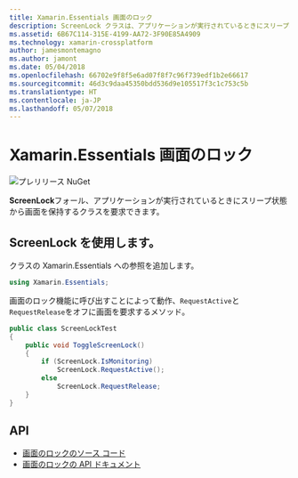 ```yaml
---
title: Xamarin.Essentials 画面のロック
description: ScreenLock クラスは、アプリケーションが実行されているときにスリープ状態の画面を保持する要求できます。
ms.assetid: 6B67C114-315E-4199-AA72-3F90E85A4909
ms.technology: xamarin-crossplatform
author: jamesmontemagno
ms.author: jamont
ms.date: 05/04/2018
ms.openlocfilehash: 66702e9f8f5e6ad07f8f7c96f739edf1b2e66617
ms.sourcegitcommit: 46d3c9daa45350bdd536d9e105517f3c1c753c5b
ms.translationtype: HT
ms.contentlocale: ja-JP
ms.lasthandoff: 05/07/2018
---
```

# <a name="xamarinessentials-screen-lock"></a>Xamarin.Essentials 画面のロック

![プレリリース NuGet](~/media/shared/pre-release.png)

**ScreenLock**フォール、アプリケーションが実行されているときにスリープ状態から画面を保持するクラスを要求できます。

## <a name="using-screenlock"></a>ScreenLock を使用します。

クラスの Xamarin.Essentials への参照を追加します。

```csharp
using Xamarin.Essentials;
```

画面のロック機能に呼び出すことによって動作、`RequestActive`と`RequestRelease`をオフに画面を要求するメソッド。

```csharp
public class ScreenLockTest
{
    public void ToggleScreenLock()
    {
        if (ScreenLock.IsMonitoring)
            ScreenLock.RequestActive();
        else
            ScreenLock.RequestRelease;
    }
}
```

## <a name="api"></a>API

- [画面のロックのソース コード](https://github.com/xamarin/Essentials/tree/master/Essentials/ScreenLock)
- [画面のロックの API ドキュメント](xref:Xamarin.Essentials.ScreenLock)
